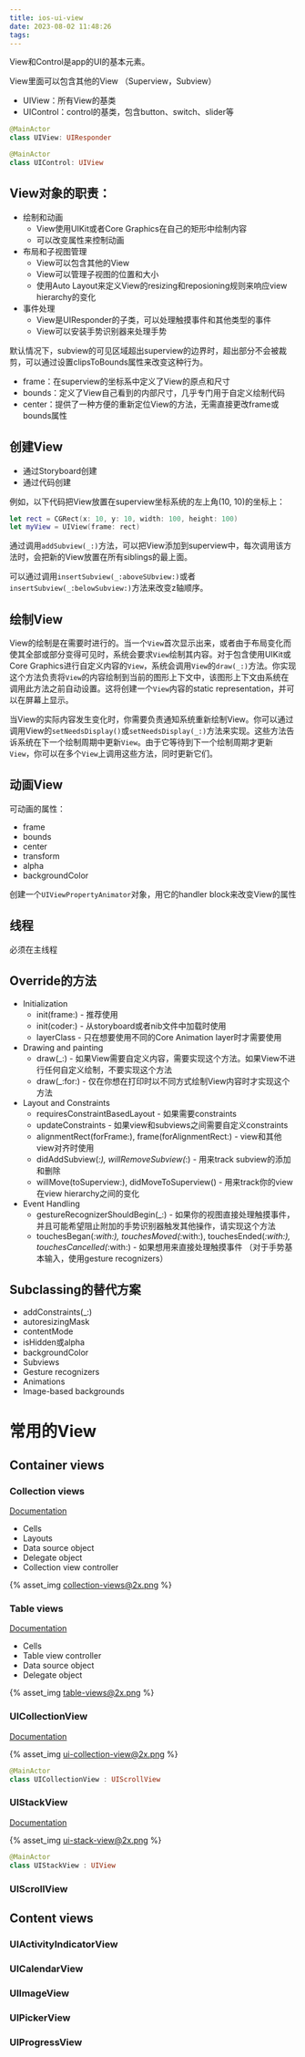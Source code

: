 ```yaml
---
title: ios-ui-view
date: 2023-08-02 11:48:26
tags:
---
```

View和Control是app的UI的基本元素。

View里面可以包含其他的View （Superview，Subview）

- UIView：所有View的基类
- UIControl：control的基类，包含button、switch、slider等

```swift
@MainActor
class UIView: UIResponder
```

```swift
@MainActor
class UIControl: UIView
```

## View对象的职责：
- 绘制和动画
  - View使用UIKit或者Core Graphics在自己的矩形中绘制内容
  - 可以改变属性来控制动画
- 布局和子视图管理
  - View可以包含其他的View
  - View可以管理子视图的位置和大小
  - 使用Auto Layout来定义View的resizing和reposioning规则来响应view hierarchy的变化
- 事件处理
  - View是UIResponder的子类，可以处理触摸事件和其他类型的事件
  - View可以安装手势识别器来处理手势

默认情况下，subview的可见区域超出superview的边界时，超出部分不会被裁剪，可以通过设置clipsToBounds属性来改变这种行为。

- frame：在superview的坐标系中定义了View的原点和尺寸
- bounds：定义了View自己看到的内部尺寸，几乎专门用于自定义绘制代码
- center：提供了一种方便的重新定位View的方法，无需直接更改frame或bounds属性

## 创建View
- 通过Storyboard创建
- 通过代码创建

例如，以下代码把View放置在superview坐标系统的左上角(10, 10)的坐标上：
```swift
let rect = CGRect(x: 10, y: 10, width: 100, height: 100)
let myView = UIView(frame: rect)
```
通过调用`addSubview(_:)`方法，可以把View添加到superview中，每次调用该方法时，会把新的View放置在所有siblings的最上面。

可以通过调用`insertSubview(_:aboveSUbview:)`或者`insertSubview(_:belowSubview:)`方法来改变z轴顺序。

## 绘制View
View的绘制是在需要时进行的。当一个`View`首次显示出来，或者由于布局变化而使其全部或部分变得可见时，系统会要求`View`绘制其内容。对于包含使用UIKit或Core Graphics进行自定义内容的`View`，系统会调用`View`的`draw(_:)`方法。你实现这个方法负责将`View`的内容绘制到当前的图形上下文中，该图形上下文由系统在调用此方法之前自动设置。这将创建一个`View`内容的static representation，并可以在屏幕上显示。

当View的实际内容发生变化时，你需要负责通知系统重新绘制View。你可以通过调用View的`setNeedsDisplay()`或`setNeedsDisplay(_:)`方法来实现。这些方法告诉系统在下一个绘制周期中更新`View`。由于它等待到下一个绘制周期才更新`View`，你可以在多个`View`上调用这些方法，同时更新它们。

## 动画View
可动画的属性：
- frame
- bounds
- center
- transform
- alpha
- backgroundColor

创建一个`UIViewPropertyAnimator`对象，用它的handler block来改变View的属性

## 线程
必须在主线程

## Override的方法
- Initialization
  - init(frame:) - 推荐使用
  - init(coder:) - 从storyboard或者nib文件中加载时使用
  - layerClass - 只在想要使用不同的Core Animation layer时才需要使用
- Drawing and painting
  - draw(_:) - 如果View需要自定义内容，需要实现这个方法。如果View不进行任何自定义绘制，不要实现这个方法
  - draw(_:for:) - 仅在你想在打印时以不同方式绘制View内容时才实现这个方法
- Layout and Constraints
  - requiresConstraintBasedLayout - 如果需要constraints
  - updateConstraints - 如果view和subviews之间需要自定义constraints
  - alignmentRect(forFrame:), frame(forAlignmentRect:) - view和其他view对齐时使用
  - didAddSubview(_:), willRemoveSubview(_:) - 用来track subview的添加和删除
  - willMove(toSuperview:), didMoveToSuperview() - 用来track你的view在view hierarchy之间的变化
- Event Handling
  - gestureRecognizerShouldBegin(_:) - 如果你的视图直接处理触摸事件，并且可能希望阻止附加的手势识别器触发其他操作，请实现这个方法
  - touchesBegan(_:with:), touchesMoved(_:with:), touchesEnded(_:with:), touchesCancelled(_:with:) - 如果想用来直接处理触摸事件 （对于手势基本输入，使用gesture recognizers）

## Subclassing的替代方案
- addConstraints(_:)
- autoresizingMask
- contentMode
- isHidden或alpha
- backgroundColor
- Subviews
- Gesture recognizers
- Animations
- Image-based backgrounds

# 常用的View
## Container views
### Collection views
[Documentation](https://developer.apple.com/documentation/uikit/views_and_controls/collection_views)

- Cells
- Layouts
- Data source object
- Delegate object
- Collection view controller

{% asset_img collection-views@2x.png %}

### Table views
[Documentation](https://developer.apple.com/documentation/uikit/views_and_controls/table_views)

- Cells
- Table view controller
- Data source object
- Delegate object

{% asset_img table-views@2x.png %}

### UICollectionView
[Documentation](https://developer.apple.com/documentation/uikit/uicollectionview)

{% asset_img ui-collection-view@2x.png %}

```swift
@MainActor
class UICollectionView : UIScrollView
```

### UIStackView
[Documentation](https://developer.apple.com/documentation/uikit/uistackview)

{% asset_img ui-stack-view@2x.png %}

```swift
@MainActor
class UIStackView : UIView
```

### UIScrollView

## Content views
### UIActivityIndicatorView
### UICalendarView
### UIImageView
### UIPickerView
### UIProgressView

